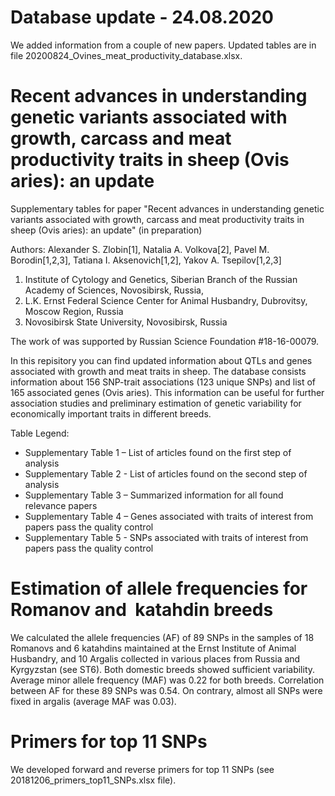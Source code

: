 # Database update - 24.08.2020
We added information from a couple of new papers. Updated tables are in file 20200824_Ovines_meat_productivity_database.xlsx.

# Recent advances in understanding genetic variants associated with growth, carcass and meat productivity traits in sheep (Ovis aries): an update
Supplementary tables for paper "Recent advances in understanding genetic variants associated with growth, carcass and meat productivity traits in sheep (Ovis aries): an update" (in preparation)

Authors:
Alexander S. Zlobin[1], Natalia A. Volkova[2], Pavel M. Borodin[1,2,3], Tatiana I. Aksenovich[1,2], Yakov A. Tsepilov[1,2,3]

1. Institute of Cytology and Genetics, Siberian Branch of the Russian Academy of Sciences, Novosibirsk, Russia, 
2. L.K. Ernst Federal Science Center for Animal Husbandry, Dubrovitsy, Moscow Region, Russia
3. Novosibirsk State University, Novosibirsk, Russia

The work of was supported by Russian Science Foundation #18-16-00079. 


In this repisitory you can find updated information about QTLs and genes associated with growth and meat traits in sheep. 
The database consists information about 156 SNP-trait associations (123 unique SNPs) and list of 165 associated genes (Ovis aries).
This information can be useful for further association studies and preliminary estimation of genetic variability for economically important traits in different breeds. 

Table Legend:
- Supplementary Table 1 – List of articles found on the first step of analysis
- Supplementary Table 2 - List of articles found on the second step of analysis
- Supplementary Table 3 – Summarized information for all found relevance papers 
- Supplementary Table 4 – Genes associated with traits of interest from papers pass the quality control
- Supplementary Table 5 - SNPs associated with traits of interest from papers pass the quality control


# Estimation of allele frequencies for Romanov and  katahdin breeds 
We calculated the allele frequencies (AF) of 89 SNPs in the samples of 18 Romanovs and 6 katahdins maintained at the Ernst Institute of Animal Husbandry, and 10 Argalis collected in various places from Russia and Kyrgyzstan (see ST6). Both domestic breeds showed sufficient variability. Average minor allele frequency (MAF) was 0.22 for both breeds. Correlation between AF for these 89 SNPs was 0.54. On contrary, almost all SNPs were fixed in argalis (average MAF was 0.03).

# Primers for top 11 SNPs
We developed forward and reverse primers for top 11 SNPs (see 20181206_primers_top11_SNPs.xlsx file).
